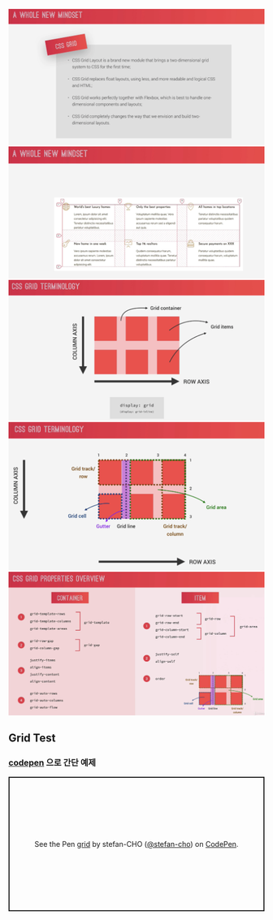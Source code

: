 ![](./img/css_grid_intro.png)
![](./img/css_grid_intro2.png)
![](./img/grid_term.png)
![](./img/grid_term2.png)
![](./img/grid_term_overview.png)

## Grid Test
### [codepen](https://codepen.io/stefan-cho/pen/rNWJovz) 으로 간단 예제
<p class="codepen" data-height="265" data-theme-id="dark" data-default-tab="css,result" data-user="stefan-cho" data-slug-hash="rNWJovz" style="height: 265px; box-sizing: border-box; display: flex; align-items: center; justify-content: center; border: 2px solid; margin: 1em 0; padding: 1em;" data-pen-title="grid">
  <span>See the Pen <a href="https://codepen.io/stefan-cho/pen/rNWJovz">
  grid</a> by stefan-CHO (<a href="https://codepen.io/stefan-cho">@stefan-cho</a>)
  on <a href="https://codepen.io">CodePen</a>.</span>
</p>
<script async src="https://cpwebassets.codepen.io/assets/embed/ei.js"></script>
